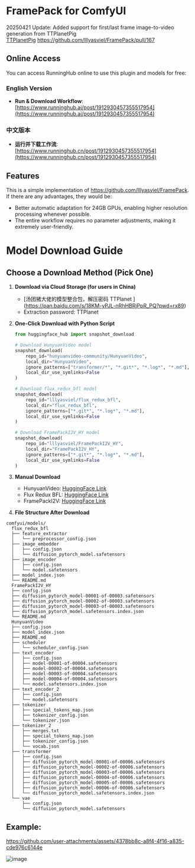# FramePack for ComfyUI
20250421 Update: Added support for first/last frame image-to-video generation from TTPlanetPig  
[TTPlanetPig](https://github.com/TTPlanetPig) https://github.com/lllyasviel/FramePack/pull/167 

## Online Access
You can access RunningHub online to use this plugin and models for free:
### English Version
- **Run & Download Workflow**:  
  [https://www.runninghub.ai/post/1912930457355517954](https://www.runninghub.ai/post/1912930457355517954)
### 中文版本
- **运行并下载工作流**:  
  [https://www.runninghub.cn/post/1912930457355517954](https://www.runninghub.cn/post/1912930457355517954)

## Features  
This is a simple implementation of https://github.com/lllyasviel/FramePack. If there are any advantages, they would be:  
- Better automatic adaptation for 24GB GPUs, enabling higher resolution processing whenever possible.  
- The entire workflow requires no parameter adjustments, making it extremely user-friendly.  




# Model Download Guide

## Choose a Download Method (Pick One)

1. **Download via Cloud Storage (for users in China)**
   - [汤团猪大佬的模型整合包，解压密码 TTPlanet ] (https://pan.baidu.com/s/18KM-yPJL-nRhHBRjPpR_PQ?pwd=rx89)
   - Extraction password: TTPlanet
2. **One-Click Download with Python Script**
   ```python
   from huggingface_hub import snapshot_download

   # Download HunyuanVideo model
   snapshot_download(
       repo_id="hunyuanvideo-community/HunyuanVideo",
       local_dir="HunyuanVideo",
       ignore_patterns=["transformer/*", "*.git*", "*.log*", "*.md"],
       local_dir_use_symlinks=False
   )

   # Download flux_redux_bfl model
   snapshot_download(
       repo_id="lllyasviel/flux_redux_bfl",
       local_dir="flux_redux_bfl",
       ignore_patterns=["*.git*", "*.log*", "*.md"],
       local_dir_use_symlinks=False
   )

   # Download FramePackI2V_HY model
   snapshot_download(
       repo_id="lllyasviel/FramePackI2V_HY",
       local_dir="FramePackI2V_HY",
       ignore_patterns=["*.git*", "*.log*", "*.md"],
       local_dir_use_symlinks=False
   )

3. **Manual Download**
   - HunyuanVideo: [HuggingFace Link](https://huggingface.co/hunyuanvideo-community/HunyuanVideo/tree/main)
   - Flux Redux BFL: [HuggingFace Link](https://huggingface.co/lllyasviel/flux_redux_bfl/tree/main)
   - FramePackI2V: [HuggingFace Link](https://huggingface.co/lllyasviel/FramePackI2V_HY/tree/main)

4. **File Structure After Download**
```
comfyui/models/
  flux_redux_bfl
  ├── feature_extractor
  │   └── preprocessor_config.json
  ├── image_embedder
  │   ├── config.json
  │   └── diffusion_pytorch_model.safetensors
  ├── image_encoder
  │   ├── config.json
  │   └── model.safetensors
  ├── model_index.json
  └── README.md
  FramePackI2V_HY
  ├── config.json
  ├── diffusion_pytorch_model-00001-of-00003.safetensors
  ├── diffusion_pytorch_model-00002-of-00003.safetensors
  ├── diffusion_pytorch_model-00003-of-00003.safetensors
  ├── diffusion_pytorch_model.safetensors.index.json
  └── README.md
  HunyuanVideo
  ├── config.json
  ├── model_index.json
  ├── README.md
  ├── scheduler
  │   └── scheduler_config.json
  ├── text_encoder
  │   ├── config.json
  │   ├── model-00001-of-00004.safetensors
  │   ├── model-00002-of-00004.safetensors
  │   ├── model-00003-of-00004.safetensors
  │   ├── model-00004-of-00004.safetensors
  │   └── model.safetensors.index.json
  ├── text_encoder_2
  │   ├── config.json
  │   └── model.safetensors
  ├── tokenizer
  │   ├── special_tokens_map.json
  │   ├── tokenizer_config.json
  │   └── tokenizer.json
  ├── tokenizer_2
  │   ├── merges.txt
  │   ├── special_tokens_map.json
  │   ├── tokenizer_config.json
  │   └── vocab.json
  ├── transformer
  │   ├── config.json
  │   ├── diffusion_pytorch_model-00001-of-00006.safetensors
  │   ├── diffusion_pytorch_model-00002-of-00006.safetensors
  │   ├── diffusion_pytorch_model-00003-of-00006.safetensors
  │   ├── diffusion_pytorch_model-00004-of-00006.safetensors
  │   ├── diffusion_pytorch_model-00005-of-00006.safetensors
  │   ├── diffusion_pytorch_model-00006-of-00006.safetensors
  │   └── diffusion_pytorch_model.safetensors.index.json
  └── vae
      ├── config.json
      └── diffusion_pytorch_model.safetensors
```
## Example:


https://github.com/user-attachments/assets/4378bb8c-a8f4-4f16-a835-cde976c6144e


![image](https://github.com/user-attachments/assets/ea936caf-c0ca-48f4-af20-64090771d382)

